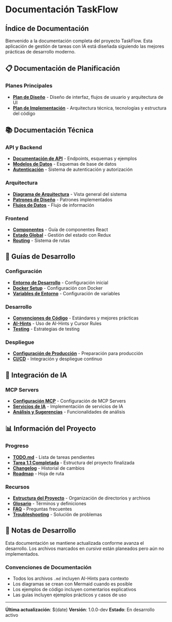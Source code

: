 # Documentación TaskFlow

## Índice de Documentación

Bienvenido a la documentación completa del proyecto TaskFlow. Esta aplicación de gestión de tareas con IA está diseñada siguiendo las mejores prácticas de desarrollo moderno.

## 📋 Documentación de Planificación

### Planes Principales
- **[Plan de Diseño](plan/DESIGN_PLAN.md)** - Diseño de interfaz, flujos de usuario y arquitectura de UI
- **[Plan de Implementación](plan/IMPLEMENTATION_PLAN.md)** - Arquitectura técnica, tecnologías y estructura del código

## 📚 Documentación Técnica

### API y Backend
- **[Documentación de API](api/)** - Endpoints, esquemas y ejemplos
- **[Modelos de Datos](api/models.md)** - Esquemas de base de datos
- **[Autenticación](api/auth.md)** - Sistema de autenticación y autorización

### Arquitectura
- **[Diagrama de Arquitectura](architecture/system-overview.md)** - Vista general del sistema
- **[Patrones de Diseño](architecture/patterns.md)** - Patrones implementados
- **[Flujos de Datos](architecture/data-flow.md)** - Flujo de información

### Frontend
- **[Componentes](guides/components.md)** - Guía de componentes React
- **[Estado Global](guides/state-management.md)** - Gestión del estado con Redux
- **[Routing](guides/routing.md)** - Sistema de rutas

## 🔧 Guías de Desarrollo

### Configuración
- **[Entorno de Desarrollo](guides/development-setup.md)** - Configuración inicial
- **[Docker Setup](guides/docker-setup.md)** - Configuración con Docker
- **[Variables de Entorno](guides/environment-variables.md)** - Configuración de variables

### Desarrollo
- **[Convenciones de Código](guides/coding-conventions.md)** - Estándares y mejores prácticas
- **[AI-Hints](guides/ai-hints.md)** - Uso de AI-Hints y Cursor Rules
- **[Testing](guides/testing.md)** - Estrategias de testing

### Despliegue
- **[Configuración de Producción](guides/production-setup.md)** - Preparación para producción
- **[CI/CD](guides/cicd.md)** - Integración y despliegue continuo

## 🤖 Integración de IA

### MCP Servers
- **[Configuración MCP](guides/mcp-setup.md)** - Configuración de MCP Servers
- **[Servicios de IA](guides/ai-services.md)** - Implementación de servicios de IA
- **[Análisis y Sugerencias](guides/ai-analysis.md)** - Funcionalidades de análisis

## 📊 Información del Proyecto

### Progreso
- **[TODO.md](../TODO.md)** - Lista de tareas pendientes
- **[Tarea 1.1 Completada](info/task-1.1-completion.md)** - Estructura del proyecto finalizada
- **[Changelog](info/changelog.md)** - Historial de cambios
- **[Roadmap](info/roadmap.md)** - Hoja de ruta

### Recursos
- **[Estructura del Proyecto](info/project-structure.md)** - Organización de directorios y archivos
- **[Glosario](info/glossary.md)** - Términos y definiciones
- **[FAQ](info/faq.md)** - Preguntas frecuentes
- **[Troubleshooting](info/troubleshooting.md)** - Solución de problemas

## 📝 Notas de Desarrollo

Esta documentación se mantiene actualizada conforme avanza el desarrollo. Los archivos marcados en *cursiva* están planeados pero aún no implementados.

### Convenciones de Documentación
- Todos los archivos `.md` incluyen AI-Hints para contexto
- Los diagramas se crean con Mermaid cuando es posible
- Los ejemplos de código incluyen comentarios explicativos
- Las guías incluyen ejemplos prácticos y casos de uso

---

**Última actualización**: $(date)
**Versión**: 1.0.0-dev
**Estado**: En desarrollo activo 